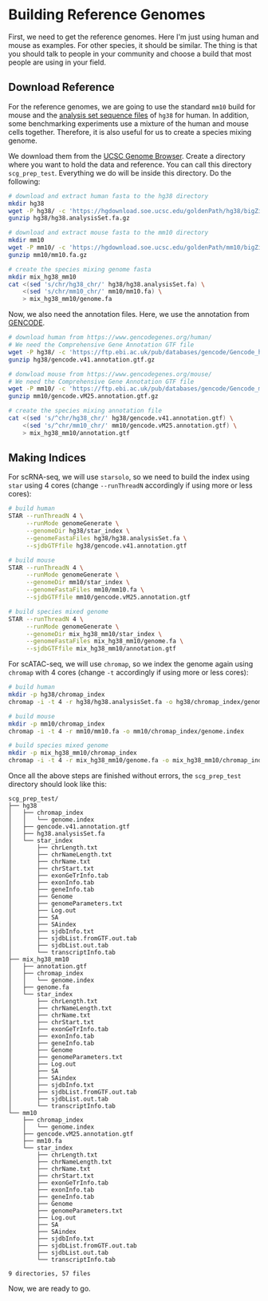 # Building Reference Genomes

First, we need to get the reference genomes. Here I'm just using human and mouse as examples. For other species, it should be similar. The thing is that you should talk to people in your community and choose a build that most people are using in your field.

## Download Reference

For the reference genomes, we are going to use the standard `mm10` build for mouse and the [analysis set sequence files](https://genome.ucsc.edu/FAQ/FAQdownloads.html#downloadAnalysis) of `hg38` for human. In addition, some benchmarking experiments use a mixture of the human and mouse cells together. Therefore, it is also useful for us to create a species mixing genome.

We download them from the [UCSC Genome Browser](https://hgdownload.soe.ucsc.edu/downloads.html). Create a directory where you want to hold the data and reference. You can call this directory `scg_prep_test`. Everything we do will be inside this directory. Do the following:

```bash
# download and extract human fasta to the hg38 directory
mkdir hg38
wget -P hg38/ -c 'https://hgdownload.soe.ucsc.edu/goldenPath/hg38/bigZips/analysisSet/hg38.analysisSet.fa.gz'
gunzip hg38/hg38.analysisSet.fa.gz

# download and extract mouse fasta to the mm10 directory
mkdir mm10
wget -P mm10/ -c 'https://hgdownload.soe.ucsc.edu/goldenPath/mm10/bigZips/mm10.fa.gz'
gunzip mm10/mm10.fa.gz

# create the species mixing genome fasta
mkdir mix_hg38_mm10
cat <(sed 's/chr/hg38_chr/' hg38/hg38.analysisSet.fa) \
    <(sed 's/chr/mm10_chr/' mm10/mm10.fa) \
    > mix_hg38_mm10/genome.fa
```

Now, we also need the annotation files. Here, we use the annotation from [GENCODE](https://www.gencodegenes.org).

```bash
# download human from https://www.gencodegenes.org/human/
# We need the Comprehensive Gene Annotation GTF file
wget -P hg38/ -c 'https://ftp.ebi.ac.uk/pub/databases/gencode/Gencode_human/release_41/gencode.v41.annotation.gtf.gz'
gunzip hg38/gencode.v41.annotation.gtf.gz

# donwload mouse from https://www.gencodegenes.org/mouse/
# We need the Comprehensive Gene Annotation GTF file
wget -P mm10/ -c 'https://ftp.ebi.ac.uk/pub/databases/gencode/Gencode_mouse/release_M25/gencode.vM25.annotation.gtf.gz'
gunzip mm10/gencode.vM25.annotation.gtf.gz

# create the species mixing annotation file
cat <(sed 's/^chr/hg38_chr/' hg38/gencode.v41.annotation.gtf) \
    <(sed 's/^chr/mm10_chr/' mm10/gencode.vM25.annotation.gtf) \
    > mix_hg38_mm10/annotation.gtf
```

## Making Indices

For scRNA-seq, we will use `starsolo`, so we need to build the index using `star` using 4 cores (change `--runThreadN` accordingly if using more or less cores):

```bash
# build human
STAR --runThreadN 4 \
     --runMode genomeGenerate \
     --genomeDir hg38/star_index \
     --genomeFastaFiles hg38/hg38.analysisSet.fa \
     --sjdbGTFfile hg38/gencode.v41.annotation.gtf

# build mouse
STAR --runThreadN 4 \
     --runMode genomeGenerate \
     --genomeDir mm10/star_index \
     --genomeFastaFiles mm10/mm10.fa \
     --sjdbGTFfile mm10/gencode.vM25.annotation.gtf

# build species mixed genome
STAR --runThreadN 4 \
     --runMode genomeGenerate \
     --genomeDir mix_hg38_mm10/star_index \
     --genomeFastaFiles mix_hg38_mm10/genome.fa \
     --sjdbGTFfile mix_hg38_mm10/annotation.gtf
```

For scATAC-seq, we will use `chromap`, so we index the genome again using `chromap` with 4 cores (change `-t` accordingly if using more or less cores):

```bash
# build human
mkdir -p hg38/chromap_index
chromap -i -t 4 -r hg38/hg38.analysisSet.fa -o hg38/chromap_index/genome.index

# build mouse
mkdir -p mm10/chromap_index
chromap -i -t 4 -r mm10/mm10.fa -o mm10/chromap_index/genome.index

# build species mixed genome
mkdir -p mix_hg38_mm10/chromap_index
chromap -i -t 4 -r mix_hg38_mm10/genome.fa -o mix_hg38_mm10/chromap_index/genome.index
```

Once all the above steps are finished without errors, the `scg_prep_test` directory should look like this:

```console
scg_prep_test/
├── hg38
│   ├── chromap_index
│   │   └── genome.index
│   ├── gencode.v41.annotation.gtf
│   ├── hg38.analysisSet.fa
│   └── star_index
│       ├── chrLength.txt
│       ├── chrNameLength.txt
│       ├── chrName.txt
│       ├── chrStart.txt
│       ├── exonGeTrInfo.tab
│       ├── exonInfo.tab
│       ├── geneInfo.tab
│       ├── Genome
│       ├── genomeParameters.txt
│       ├── Log.out
│       ├── SA
│       ├── SAindex
│       ├── sjdbInfo.txt
│       ├── sjdbList.fromGTF.out.tab
│       ├── sjdbList.out.tab
│       └── transcriptInfo.tab
├── mix_hg38_mm10
│   ├── annotation.gtf
│   ├── chromap_index
│   │   └── genome.index
│   ├── genome.fa
│   └── star_index
│       ├── chrLength.txt
│       ├── chrNameLength.txt
│       ├── chrName.txt
│       ├── chrStart.txt
│       ├── exonGeTrInfo.tab
│       ├── exonInfo.tab
│       ├── geneInfo.tab
│       ├── Genome
│       ├── genomeParameters.txt
│       ├── Log.out
│       ├── SA
│       ├── SAindex
│       ├── sjdbInfo.txt
│       ├── sjdbList.fromGTF.out.tab
│       ├── sjdbList.out.tab
│       └── transcriptInfo.tab
└── mm10
    ├── chromap_index
    │   └── genome.index
    ├── gencode.vM25.annotation.gtf
    ├── mm10.fa
    └── star_index
        ├── chrLength.txt
        ├── chrNameLength.txt
        ├── chrName.txt
        ├── chrStart.txt
        ├── exonGeTrInfo.tab
        ├── exonInfo.tab
        ├── geneInfo.tab
        ├── Genome
        ├── genomeParameters.txt
        ├── Log.out
        ├── SA
        ├── SAindex
        ├── sjdbInfo.txt
        ├── sjdbList.fromGTF.out.tab
        ├── sjdbList.out.tab
        └── transcriptInfo.tab

9 directories, 57 files
```

Now, we are ready to go.